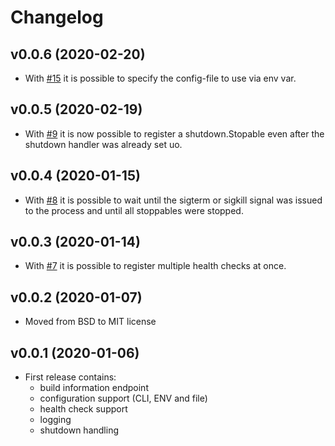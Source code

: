 # Changelog

## v0.0.6 (2020-02-20)

- With [#15](https://github.com/ThomasObenaus/go-base/pull/15) it is possible to specify the config-file to use via env var.

## v0.0.5 (2020-02-19)

- With [#9](https://github.com/ThomasObenaus/go-base/issues/9) it is now possible to register a shutdown.Stopable even after the shutdown handler was already set uo.

## v0.0.4 (2020-01-15)

- With [#8](https://github.com/ThomasObenaus/go-base/pull/7) it is possible to wait until the sigterm or sigkill signal was issued to the process and until all stoppables were stopped.

## v0.0.3 (2020-01-14)

- With [#7](https://github.com/ThomasObenaus/go-base/pull/7) it is possible to register multiple health checks at once.

## v0.0.2 (2020-01-07)

- Moved from BSD to MIT license

## v0.0.1 (2020-01-06)

- First release contains:
  - build information endpoint
  - configuration support (CLI, ENV and file)
  - health check support
  - logging
  - shutdown handling
